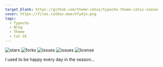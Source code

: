 ```yaml
---
target_blank: https://github.com/theme-catui/typecho-theme-catui-season
cover: https://files.catbox.moe/efy4jn.png
tags:
  - Typecho
  - Blog
  - Theme
  - Cat UI
---
```


![stars](https://img.shields.io/github/stars/theme-catui/typecho-theme-catui-season.svg) ![forks](https://img.shields.io/github/forks/theme-catui/typecho-theme-catui-season.svg) ![issues](https://img.shields.io/github/issues/theme-catui/typecho-theme-catui-season.svg)  ![issues](https://img.shields.io/github/issues-pr/theme-catui/typecho-theme-catui-season.svg)   ![license](https://img.shields.io/github/license/theme-catui/typecho-theme-catui-season.svg)

I used to be happy every day in the season...

<!--more-->